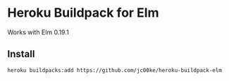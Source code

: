 # Heroku Buildpack for Elm

Works with Elm 0.19.1

## Install

`heroku buildpacks:add https://github.com/jc00ke/heroku-buildpack-elm`
